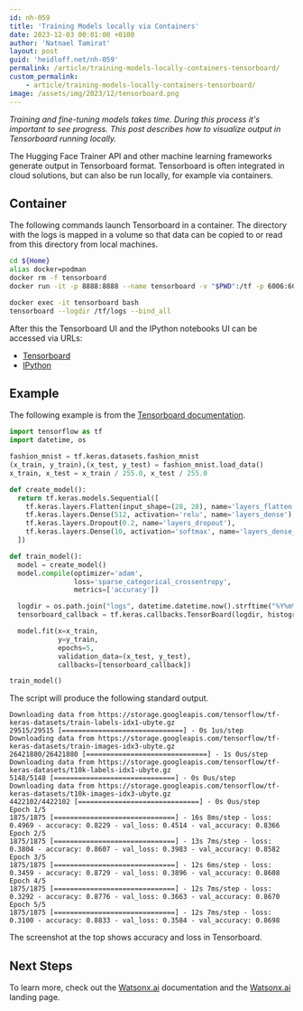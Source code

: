```yaml
---
id: nh-059
title: 'Training Models locally via Containers'
date: 2023-12-03 00:01:00 +0100
author: 'Natnael Tamirat'
layout: post
guid: 'heidloff.net/nh-059'
permalink: /article/training-models-locally-containers-tensorboard/
custom_permalink:
    - article/training-models-locally-containers-tensorboard/
image: /assets/img/2023/12/tensorboard.png
---
```


*Training and fine-tuning models takes time. During this process it's important to see progress. This post describes how to visualize output in Tensorboard running locally.*

The Hugging Face Trainer API and other machine learning frameworks generate output in Tensorboard format. Tensorboard is often integrated in cloud solutions, but can also be run locally, for example via containers.

## Container

The following commands launch Tensorboard in a container. The directory with the logs is mapped in a volume so that data can be copied to or read from this directory from local machines.

```bash
cd ${Home}
alias docker=podman
docker rm -f tensorboard
docker run -it -p 8888:8888 --name tensorboard -v "$PWD":/tf -p 6006:6006 tensorflow/tensorflow:latest-jupyter
```

```bash
docker exec -it tensorboard bash
tensorboard --logdir /tf/logs --bind_all
```

After this the Tensorboard UI and the IPython notebooks UI can be accessed via URLs:

* [Tensorboard](http://localhost:6006/)
* [IPython](http://localhost:8888/)

## Example

The following example is from the [Tensorboard documentation](https://www.tensorflow.org/tensorboard/tensorboard_in_notebooks).

```python
import tensorflow as tf
import datetime, os

fashion_mnist = tf.keras.datasets.fashion_mnist
(x_train, y_train),(x_test, y_test) = fashion_mnist.load_data()
x_train, x_test = x_train / 255.0, x_test / 255.0

def create_model():
  return tf.keras.models.Sequential([
    tf.keras.layers.Flatten(input_shape=(28, 28), name='layers_flatten'),
    tf.keras.layers.Dense(512, activation='relu', name='layers_dense'),
    tf.keras.layers.Dropout(0.2, name='layers_dropout'),
    tf.keras.layers.Dense(10, activation='softmax', name='layers_dense_2')
  ])

def train_model():
  model = create_model()
  model.compile(optimizer='adam',
                loss='sparse_categorical_crossentropy',
                metrics=['accuracy'])

  logdir = os.path.join("logs", datetime.datetime.now().strftime("%Y%m%d-%H%M%S"))
  tensorboard_callback = tf.keras.callbacks.TensorBoard(logdir, histogram_freq=1)

  model.fit(x=x_train, 
            y=y_train, 
            epochs=5, 
            validation_data=(x_test, y_test), 
            callbacks=[tensorboard_callback])

train_model()
```

The script will produce the following standard output.

```text
Downloading data from https://storage.googleapis.com/tensorflow/tf-keras-datasets/train-labels-idx1-ubyte.gz
29515/29515 [==============================] - 0s 1us/step
Downloading data from https://storage.googleapis.com/tensorflow/tf-keras-datasets/train-images-idx3-ubyte.gz
26421880/26421880 [==============================] - 1s 0us/step
Downloading data from https://storage.googleapis.com/tensorflow/tf-keras-datasets/t10k-labels-idx1-ubyte.gz
5148/5148 [==============================] - 0s 0us/step
Downloading data from https://storage.googleapis.com/tensorflow/tf-keras-datasets/t10k-images-idx3-ubyte.gz
4422102/4422102 [==============================] - 0s 0us/step
Epoch 1/5
1875/1875 [==============================] - 16s 8ms/step - loss: 0.4969 - accuracy: 0.8229 - val_loss: 0.4514 - val_accuracy: 0.8366
Epoch 2/5
1875/1875 [==============================] - 13s 7ms/step - loss: 0.3804 - accuracy: 0.8607 - val_loss: 0.3983 - val_accuracy: 0.8582
Epoch 3/5
1875/1875 [==============================] - 12s 6ms/step - loss: 0.3459 - accuracy: 0.8729 - val_loss: 0.3896 - val_accuracy: 0.8608
Epoch 4/5
1875/1875 [==============================] - 12s 7ms/step - loss: 0.3292 - accuracy: 0.8776 - val_loss: 0.3663 - val_accuracy: 0.8670
Epoch 5/5
1875/1875 [==============================] - 12s 7ms/step - loss: 0.3100 - accuracy: 0.8833 - val_loss: 0.3584 - val_accuracy: 0.8698
```

The screenshot at the top shows accuracy and loss in Tensorboard.

## Next Steps

To learn more, check out the [Watsonx.ai](https://eu-de.dataplatform.cloud.ibm.com/docs/content/wsj/analyze-data/fm-overview.html?context=wx&audience=wdp) documentation and the [Watsonx.ai](https://www.ibm.com/products/watsonx-ai) landing page.